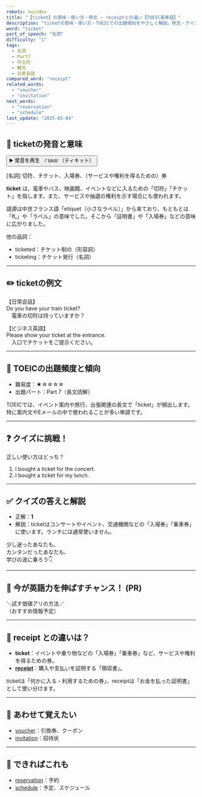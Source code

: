 ```yaml
---
robots: noindex
title: "【ticket】の意味・使い方・例文 ― receiptとの違い【TOEIC英単語】"
description: "ticketの意味・使い方・TOEICでの出題傾向をやさしく解説。例文・クイズ付きでreceiptとの違いもわかりやすく学べます。"
word: "ticket"
part_of_speech: "名詞"
difficulty: "1"
tags:
  - 名詞
  - Part7
  - 中立的
  - 観光
  - 日常会話
compared_word: "receipt"
related_words:
  - "voucher"
  - "invitation"
next_words:
  - "reservation"
  - "schedule"
last_update: "2025-05-04"
---
```


## 🔰 ticketの発音と意味

<button class="play-audio" onclick="playTTS('ticket')">
  <span class="play-audio-main">
    ▶️ 発音を再生　/ˈtɪkɪt/
  </span>
  <span class="play-audio-sub">
    （ティキット）
  </span>
</button>

[名詞] 切符、チケット、入場券、（サービスや権利を得るための）券

**ticket** は、電車やバス、映画館、イベントなどに入るための「切符」「チケット」を指します。また、サービスや抽選の権利を示す場合にも使われます。

語源は中世フランス語「etiquet（小さなラベル）」から来ており、もともとは「札」や「ラベル」の意味でした。そこから「証明書」や「入場券」などの意味に広がりました。

他の品詞：  
- ticketed：チケット制の（形容詞）
- ticketing：チケット発行（名詞）

---

## ✏️ ticketの例文

【日常会話】  
Do you have your train ticket?  
　電車の切符は持っていますか？

【ビジネス英語】  
Please show your ticket at the entrance.  
　入口でチケットをご提示ください。

---

## 🎯 TOEICの出題頻度と傾向

- 難易度：★☆☆☆☆
- 出題パート：Part 7（長文読解）

TOEICでは、イベント案内や旅行、出張関連の長文で「ticket」が頻出します。特に案内文やEメールの中で使われることが多い単語です。

---

## ❓ クイズに挑戦！

正しい使い方はどっち？

1. I bought a ticket for the concert.  
2. I bought a ticket for my lunch.

---

## ✅ クイズの答えと解説

- 正解：**1**
- 解説：ticketはコンサートやイベント、交通機関などの「入場券」「乗車券」に使います。ランチには通常使いません。

少し迷ったあなたも、  
カンタンだったあなたも、  
学びの波に乗ろう👇️

---

## 🚀 今が英語力を伸ばすチャンス！ (PR)

<div class="info-center">
＼試す価値アリの方法／<br>  
（おすすめ情報予定）
</div>

---

## 🤔  receipt との違いは？

- **ticket**：イベントや乗り物などの「入場券」「乗車券」など、サービスや権利を得るための券。
- **[receipt](/receipt)**：購入や支払いを証明する「領収書」。

ticketは「何かに入る・利用するための券」、receiptは「お金を払った証明書」として使い分けます。

---

## 🧩 あわせて覚えたい

- [voucher](/voucher)：引換券、クーポン
- [invitation](/invitation)：招待状

---

## 📖 できればこれも

- [reservation](/reservation)：予約
- [schedule](/schedule)：予定、スケジュール

<!-- cvid: aid01_bid19 -->
